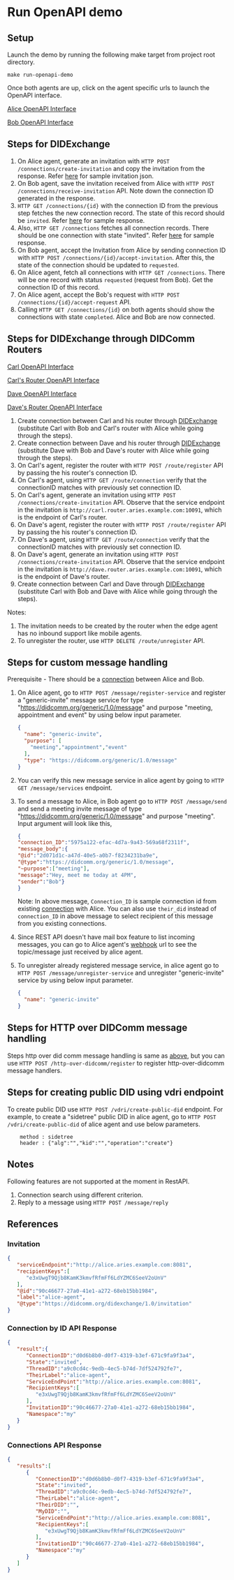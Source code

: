 # Run OpenAPI demo

## Setup
Launch the demo by running the following make target from project root directory.

`make run-openapi-demo`

Once both agents are up, click on the agent specific urls to launch the OpenAPI interface.

[Alice OpenAPI Interface](http://localhost:8089/openapi/)

[Bob OpenAPI Interface](http://localhost:9089/openapi/)

## Steps for DIDExchange 
1. On Alice agent, generate an invitation with `HTTP POST /connections/create-invitation` and copy the invitation from the response. Refer [here](#Invitation) for sample invitation json. 
2. On Bob agent, save the invitation received from Alice with `HTTP POST /connections/receive-invitation` API. Note down the connection ID generated in the response.
3. `HTTP GET /connections/{id}` with the connection ID from the previous step fetches the new connection record. The state of this record should be `invited`. Refer [here](#Connection-by-ID-API-Response) for sample response. 
4. Also, `HTTP GET /connections` fetches all connection records. There should be one connection with state "invited". Refer [here](#Connections-API-Response) for sample response.
5. On Bob agent, accept the Invitation from Alice by sending connection ID with `HTTP POST /connections/{id}/accept-invitation`. After this, the state of the connection should be updated to `requested`.
6. On Alice agent, fetch all connections with `HTTP GET /connections`. There will be one record with status `requested` (request from Bob). Get the connection ID of this record.
7. On Alice agent, accept the Bob's request with `HTTP POST /connections/{id}/accept-request` API. 
8. Calling `HTTP GET /connections/{id}` on both agents should show the connections with state `completed`. Alice and Bob are now connected.

## Steps for DIDExchange through DIDComm Routers 
[Carl OpenAPI Interface](http://localhost:10089/openapi/)

[Carl's Router OpenAPI Interface](http://localhost:10099/openapi/)

[Dave OpenAPI Interface](http://localhost:10069/openapi/)

[Dave's Router OpenAPI Interface](http://localhost:10079/openapi/)

1. Create connection between Carl and his router through [DIDExchange](#Steps-for-DIDExchange) (substitute Carl with Bob and Carl's router with Alice while going through the steps). 
2. Create connection between Dave and his router through [DIDExchange](#Steps-for-DIDExchange) (substitute Dave with Bob and Dave's router with Alice while going through the steps). 
3. On Carl's agent, register the router with `HTTP POST /route/register` API by passing the his router's connection ID.
4. On Carl's agent, using `HTTP GET /route/connection` verify that the connectionID matches with previously set connection ID. 
5. On Carl's agent, generate an invitation using `HTTP POST /connections/create-invitation` API. Observe that the service endpoint in the invitation is `http://carl.router.aries.example.com:10091`, which is the endpoint of Carl's router.
6. On Dave's agent, register the router with `HTTP POST /route/register` API by passing the his router's connection ID.
7. On Dave's agent, using `HTTP GET /route/connection` verify that the connectionID matches with previously set connection ID. 
8. On Dave's agent, generate an invitation using `HTTP POST /connections/create-invitation` API. Observe that the service endpoint in the invitation is `http://dave.router.aries.example.com:10091`, which is the endpoint of Dave's router.
9. Create connection between Carl and Dave through [DIDExchange](#Steps-for-DIDExchange) (substitute Carl with Bob and Dave with Alice while going through the steps).
  
Notes:
1. The invitation needs to be created by the router when the edge agent has no inbound support like mobile agents.
2. To unregister the router, use `HTTP DELETE /route/unregister` API.

## Steps for custom message handling
Prerequisite - There should be a [connection](#Steps-for-DIDExchange) between Alice and Bob.
1. On Alice agent, go to `HTTP POST /message/register-service` and register a "generic-invite" message service for type "https://didcomm.org/generic/1.0/message"
   and purpose "meeting, appointment and event" by using below input parameter.
   ```json
   {
     "name": "generic-invite",
     "purpose": [
       "meeting","appointment","event"
     ],
     "type": "https://didcomm.org/generic/1.0/message"
   }
   ```
2. You can verify this new message service in alice agent by going to `HTTP GET /message/services` endpoint.

3. To send a message to Alice, in Bob agent go to `HTTP POST /message/send` and send a meeting invite message of type "https://didcomm.org/generic/1.0/message" and purpose "meeting". Input argument will look like this,
   ```json
   {
   "connection_ID":"5975a122-efac-4d7a-9a43-569a68f2311f",
   "message_body":{
   "@id":"2d071d1c-a47d-40e5-a0b7-f8234231ba9e",
   "@type":"https://didcomm.org/generic/1.0/message",
   "~purpose":["meeting"],
   "message":"Hey, meet me today at 4PM",
   "sender":"Bob"}
   }
   ```
   Note: In above message, `Connection_ID` is sample connection id from existing [connection](#Steps-for-DIDExchange) with Alice. You can also use `their_did` instead of `connection_ID` in above message to select recipient of this message from you existing connections.

4. Since REST API doesn't have mail box feature to list incoming messages, you can go to Alice agent's [webhook](http://localhost:8083/checktopics) url to see the topic/message just received by alice agent.

5. To unregister already registered message service, in alice agent go to `HTTP POST /message/unregister-service` and unregister "generic-invite" service by using below input parameter.
   ```json
   {
     "name": "generic-invite"
   }
   ```
## Steps for HTTP over DIDComm message handling
Steps http over did comm message handling is same as [above](#steps-for-custom-message-handling), but you can use `HTTP POST /http-over-didcomm/register` to register http-over-didcomm message handlers.

## Steps for creating public DID using vdri endpoint
To create public DID use `HTTP POST /vdri/create-public-did` endpoint. 
For example, to create a "sidetree" public DID in alice agent, go to `HTTP POST /vdri/create-public-did` of alice agent and use below parameters.
```
    method : sidetree
    header : {"alg":"","kid":"","operation":"create"}
```

## Notes 
Following features are not supported at the moment in RestAPI.
1. Connection search using different criterion.
2. Reply to a message using `HTTP POST /message/reply`

## References 
### Invitation
```json
{ 
   "serviceEndpoint":"http://alice.aries.example.com:8081",
   "recipientKeys":[ 
      "e3xUwgT9Qjb8KamK3kmvfRfmFf6LdYZMC6SeeV2oUnV"
   ],
   "@id":"90c46677-27a0-41e1-a272-68eb15bb1984",
   "label":"alice-agent",
   "@type":"https://didcomm.org/didexchange/1.0/invitation"
}
```

### Connection by ID API Response
```json
{ 
   "result":{ 
      "ConnectionID":"d0d6b8b0-d0f7-4319-b3ef-671c9fa9f3a4",
      "State":"invited",
      "ThreadID":"a9c0cd4c-9edb-4ec5-b74d-7df524792fe7",
      "TheirLabel":"alice-agent",
      "ServiceEndPoint":"http://alice.aries.example.com:8081",
      "RecipientKeys":[ 
         "e3xUwgT9Qjb8KamK3kmvfRfmFf6LdYZMC6SeeV2oUnV"
      ],
      "InvitationID":"90c46677-27a0-41e1-a272-68eb15bb1984",
      "Namespace":"my"
   }
}
```

### Connections API Response
```json
{
   "results":[ 
      { 
         "ConnectionID":"d0d6b8b0-d0f7-4319-b3ef-671c9fa9f3a4",
         "State":"invited",
         "ThreadID":"a9c0cd4c-9edb-4ec5-b74d-7df524792fe7",
         "TheirLabel":"alice-agent",
         "TheirDID":"",
         "MyDID":"",
         "ServiceEndPoint":"http://alice.aries.example.com:8081",
         "RecipientKeys":[ 
            "e3xUwgT9Qjb8KamK3kmvfRfmFf6LdYZMC6SeeV2oUnV"
         ],
         "InvitationID":"90c46677-27a0-41e1-a272-68eb15bb1984",
         "Namespace":"my"
      }
   ]
}
```